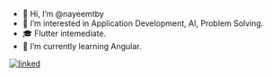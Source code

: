 - 👋 Hi, I’m @nayeemtby
- 👀 I’m interested in Application Development, AI, Problem Solving.
- 🎓 Flutter intemediate.
- 🌱 I’m currently learning Angular.


[![linked](https://user-images.githubusercontent.com/29401466/87295135-935d0f00-c526-11ea-8f5a-208be1bd116d.png)](https://www.linkedin.com/in/nayeemtby/)
<!--- - 📫 How to reach me ... --->
<!--- - 💞️ I’m looking to collaborate on ... --->

<!---
nayeemtby/nayeemtby is a ✨ special ✨ repository because its `README.md` (this file) appears on your GitHub profile.
You can click the Preview link to take a look at your changes.
--->
